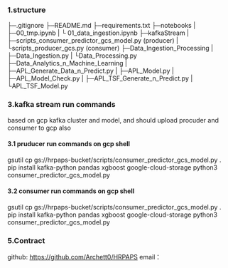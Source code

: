 ### 1.structure
├─.gitignore
├─README.md
├─requirements.txt
├─notebooks
|     ├─00_tmp.ipynb
|     └ 01_data_ingestion.ipynb
├─kafkaStream
|      ├─scripts_consumer_predictor_gcs_model.py (producer)
|      └scripts_producer_gcs.py (consumer)
├─Data_Ingestion_Processing
|             ├─Data_Ingestion.py
|             └Data_Processing.py
├─Data_Analytics_n_Machine_Learning
|                 ├─APL_Generate_Data_n_Predict.py
|                 ├─APL_Model.py
|                 ├─APL_Model_Check.py
|                 ├─APL_TSF_Generate_n_Predict.py
|                 └APL_TSF_Model.py


### 3.kafka stream run commands
based on gcp kafka cluster and model, and should upload procuder and consumer to gcp also
#### 3.1 pruducer run commands on gcp shell
gsutil cp gs://hrpaps-bucket/scripts/consumer_predictor_gcs_model.py .
pip install kafka-python pandas xgboost google-cloud-storage
python3 consumer_predictor_gcs_model.py
#### 3.2 consumer run commands on gcp shell
gsutil cp gs://hrpaps-bucket/scripts/consumer_predictor_gcs_model.py .
pip install kafka-python pandas xgboost google-cloud-storage
python3 consumer_predictor_gcs_model.py




### 5.Contract
github: https://github.com/Archett0/HRPAPS
email：